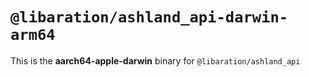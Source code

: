 # `@libaration/ashland_api-darwin-arm64`

This is the **aarch64-apple-darwin** binary for `@libaration/ashland_api`
